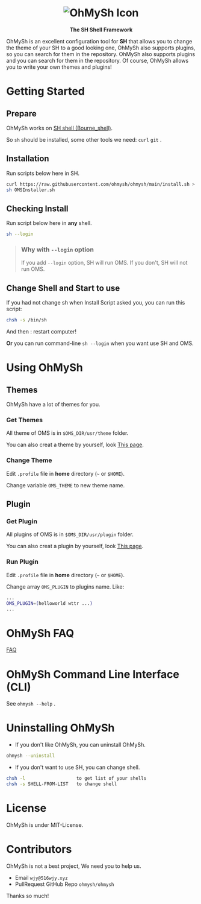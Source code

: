 <center><h1><img src="https://516wjy.xyz:516/OhMySh-width.png" alt="OhMySh Icon"></h1>

<b>The SH Shell Framework</b></center>

OhMySh is an excellent configuration tool for **SH** that allows you to change the theme of your SH to a good looking one, OhMySh also supports plugins, so you can search for them in the repository. OhMySh also supports plugins and you can search for them in the repository. Of course, OhMySh allows you to write your own themes and plugins!

# Getting Started

## Prepare

OhMySh works on [SH shell (Bourne_shell)](https://en.wikipedia.org/wiki/Bourne_shell). 

So `sh` should be installed, some other tools we need: `curl` `git` .

## Installation

Run scripts below here in SH.

```sh
curl https://raw.githubusercontent.com/ohmysh/ohmysh/main/install.sh > OMSInstaller.sh
sh OMSInstaller.sh
```

## Checking Install

Run script below here in **any** shell.

```sh
sh --login
```

> ### Why with `--login` option
> 
> If you add `--login` option, SH will run OMS. If you don't, SH will not run OMS.

## Change Shell and Start to use

If you had not change sh when Install Script asked you, you can run this script:

```sh
chsh -s /bin/sh
```

And then : restart computer!

**Or** you can run command-line `sh --login` when you want use SH and OMS.

# Using OhMySh

## Themes

OhMySh have a lot of themes for you.

### Get Themes

All theme of OMS is in `$OMS_DIR/usr/theme` folder.

You can also creat a theme by yourself, look [This page](https://github.com/ohmysh/ohmysh/blob/main/usr/theme/readme.md).

### Change Theme

Edit `.profile` file in **home** directory (`~` or `$HOME`).

Change variable `OMS_THEME` to new theme name.

## Plugin

### Get Plugin

All plugins of OMS is in `$OMS_DIR/usr/plugin` folder.

You can also creat a plugin by yourself, look [This page](https://github.com/ohmysh/ohmysh/blob/main/usr/plugin/readme.md).

### Run Plugin

Edit `.profile` file in **home** directory (`~` or `$HOME`).

Change array `OMS_PLUGIN` to plugins name. Like:

```sh
...
OMS_PLUGIN=(helloworld wttr ...)
...
```

# OhMySh FAQ

[FAQ](https://github.com/ohmysh/ohmysh/blob/main/FAQ.md)

# OhMySh Command Line Interface (CLI)

See `ohmysh --help` .

# Uninstalling OhMySh

- If you don't like OhMySh, you can uninstall OhMySh.

```sh
ohmysh --uninstall
```

- If you don't want to use SH, you can change shell.

```sh
chsh -l                   to get list of your shells
chsh -s SHELL-FROM-LIST   to change shell
```

# License

OhMySh is under MIT-License.

# Contributors

OhMySh is not a best project, We need you to help us.

- Email `wjy@516wjy.xyz`
- PullRequest GitHub Repo `ohmysh/ohmysh`

Thanks so much!
